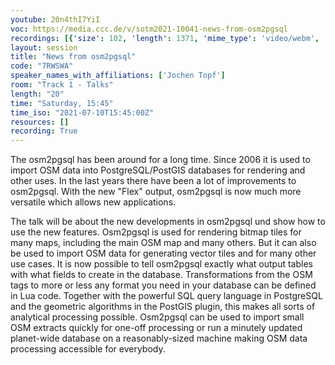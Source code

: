 ```yaml
---
youtube: 20n4thI7YiI
voc: https://media.ccc.de/v/sotm2021-10041-news-from-osm2pgsql
recordings: [{'size': 102, 'length': 1371, 'mime_type': 'video/webm', 'language': 'eng', 'filename': 'sotm2021-10041-eng-News_from_osm2pgsql_webm-hd.webm', 'state': 'new', 'folder': 'webm-hd', 'high_quality': True, 'width': 1920, 'height': 1080, 'updated_at': '2021-09-18T15:23:35.561+02:00', 'recording_url': 'https://cdn.media.ccc.de/events/sotm/2021/webm-hd/sotm2021-10041-eng-News_from_osm2pgsql_webm-hd.webm', 'url': 'https://media.ccc.de/public/recordings/54892', 'event_url': 'https://media.ccc.de/public/events/3018931a-f8b2-5b34-a1d3-0a2d6967b049', 'conference_url': 'https://media.ccc.de/public/conferences/sotm2021'}, {'size': 34, 'length': 1371, 'mime_type': 'video/mp4', 'language': 'eng', 'filename': 'sotm2021-10041-eng-News_from_osm2pgsql_sd.mp4', 'state': 'new', 'folder': 'h264-sd', 'high_quality': False, 'width': 720, 'height': 576, 'updated_at': '2021-09-18T14:57:37.048+02:00', 'recording_url': 'https://cdn.media.ccc.de/events/sotm/2021/h264-sd/sotm2021-10041-eng-News_from_osm2pgsql_sd.mp4', 'url': 'https://media.ccc.de/public/recordings/54888', 'event_url': 'https://media.ccc.de/public/events/3018931a-f8b2-5b34-a1d3-0a2d6967b049', 'conference_url': 'https://media.ccc.de/public/conferences/sotm2021'}, {'size': 50, 'length': 1371, 'mime_type': 'video/webm', 'language': 'eng', 'filename': 'sotm2021-10041-eng-News_from_osm2pgsql_webm-sd.webm', 'state': 'new', 'folder': 'webm-sd', 'high_quality': False, 'width': 720, 'height': 576, 'updated_at': '2021-09-18T14:56:31.263+02:00', 'recording_url': 'https://cdn.media.ccc.de/events/sotm/2021/webm-sd/sotm2021-10041-eng-News_from_osm2pgsql_webm-sd.webm', 'url': 'https://media.ccc.de/public/recordings/54887', 'event_url': 'https://media.ccc.de/public/events/3018931a-f8b2-5b34-a1d3-0a2d6967b049', 'conference_url': 'https://media.ccc.de/public/conferences/sotm2021'}, {'size': 20, 'length': 1371, 'mime_type': 'audio/mpeg', 'language': 'eng', 'filename': 'sotm2021-10041-eng-News_from_osm2pgsql_mp3.mp3', 'state': 'new', 'folder': 'mp3', 'high_quality': False, 'width': 0, 'height': 0, 'updated_at': '2021-09-18T14:50:03.702+02:00', 'recording_url': 'https://cdn.media.ccc.de/events/sotm/2021/mp3/sotm2021-10041-eng-News_from_osm2pgsql_mp3.mp3', 'url': 'https://media.ccc.de/public/recordings/54885', 'event_url': 'https://media.ccc.de/public/events/3018931a-f8b2-5b34-a1d3-0a2d6967b049', 'conference_url': 'https://media.ccc.de/public/conferences/sotm2021'}, {'size': 72, 'length': 1371, 'mime_type': 'video/mp4', 'language': 'eng', 'filename': 'sotm2021-10041-eng-News_from_osm2pgsql_hd.mp4', 'state': 'new', 'folder': 'h264-hd', 'high_quality': True, 'width': 1920, 'height': 1080, 'updated_at': '2021-09-18T14:33:25.259+02:00', 'recording_url': 'https://cdn.media.ccc.de/events/sotm/2021/h264-hd/sotm2021-10041-eng-News_from_osm2pgsql_hd.mp4', 'url': 'https://media.ccc.de/public/recordings/54879', 'event_url': 'https://media.ccc.de/public/events/3018931a-f8b2-5b34-a1d3-0a2d6967b049', 'conference_url': 'https://media.ccc.de/public/conferences/sotm2021'}]
layout: session
title: "News from osm2pgsql"
code: "7RWSWA"
speaker_names_with_affiliations: ['Jochen Topf']
room: "Track 1 - Talks"
length: "20"
time: "Saturday, 15:45"
time_iso: "2021-07-10T15:45:00Z"
resources: []
recording: True
---
```

The osm2pgsql has been around for a long time. Since 2006 it is used to import OSM data into PostgreSQL/PostGIS databases for rendering and other uses. In the last years there have been a lot of improvements to osm2pgsql. With the new &#34;Flex&#34; output, osm2pgsql is now much more versatile which allows new applications.

The talk will be about the new developments in osm2pgsql und show how to use the new features. Osm2pgsql is used for rendering bitmap tiles for many maps, including the main OSM map and many others. But it can also be used to import OSM data for generating vector tiles and for many other use cases. It is now possible to tell osm2pgsql exactly what output tables with what fields to create in the database. Transformations from the OSM tags to more or less any format you need in your database can be defined in Lua code. Together with the powerful SQL query language in PostgreSQL and the geometric algorithms in the PostGIS plugin, this makes all sorts of analytical processing possible. Osm2pgsql can be used to import small OSM extracts quickly for one-off processing or run a minutely updated planet-wide database on a reasonably-sized machine making OSM data processing accessible for everybody.
